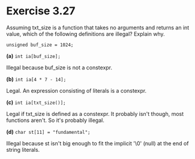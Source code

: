 Exercise 3.27
=============

Assuming txt_size is a function that takes no arguments and returns an int value, which of the following definitions are illegal? Explain why.

    unsigned buf_size = 1024;

**(a)** `int ia[buf_size];`

Illegal because buf_size is not a constexpr.

**(b)** `int ia[4 * 7 - 14];`

Legal. An expression consisting of literals is a constexpr.

**(c)** `int ia[txt_size()];`

Legal if txt_size is defined as a constexpr. It probably isn't though, most functions aren't. So it's probably illegal.

**(d)** `char st[11] = "fundamental";`

Illegal because st isn't big enough to fit the implicit '\0' (null) at the end of string literals.

